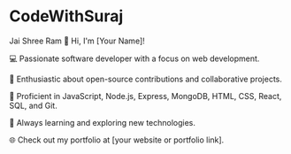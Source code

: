 # CodeWithSuraj
Jai Shree Ram
👋 Hi, I'm [Your Name]!

💻 Passionate software developer with a focus on web development.

🌟 Enthusiastic about open-source contributions and collaborative projects.

🔧 Proficient in JavaScript, Node.js, Express, MongoDB, HTML, CSS, React, SQL, and Git.

🚀 Always learning and exploring new technologies.

🌐 Check out my portfolio at [your website or portfolio link].
